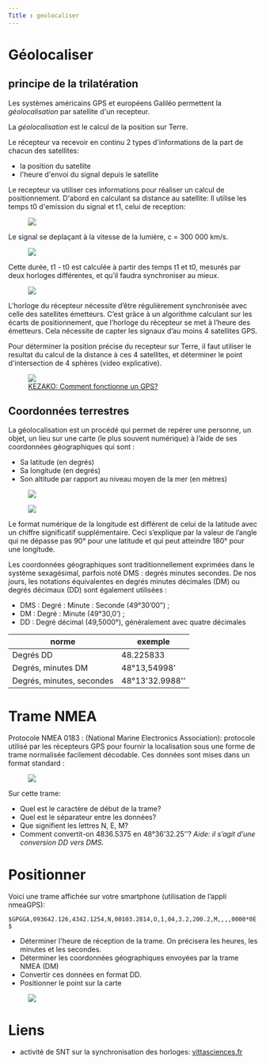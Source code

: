 ```yaml
---
Title : geolocaliser
---
```


# Géolocaliser
## principe de la trilatération
Les systèmes américains GPS et européens Galiléo permettent la *géolocalisation* par satellite d'un recepteur.

La *géolocalisation* est le calcul de la position sur Terre.


Le récepteur va recevoir en continu 2 types d'informations de la part de chacun des satellites:

* la position du satellite
* l'heure d'envoi du signal depuis le satellite

Le recepteur va utiliser ces informations pour réaliser un calcul de positionnement. D'abord en calculant sa distance au satellite: Il utilise les temps t0 d'emission du signal et t1, celui de reception:

<figure>
  <img src="../images/Ti-9-SNT-2.png">
</figure>


Le signal se deplaçant à la vitesse de la lumière, c = 300 000 km/s.

<figure>
  <img src="../images/Ti-9-SNT-1.png">
</figure>

Cette durée, t1 - t0 est calculée à partir des temps t1 et t0, mesurés par deux horloges différentes, et qu’il faudra synchroniser au mieux. 

<figure>
  <img src="../images/Ti-9-SNT-4.png">
</figure>

L’horloge du récepteur nécessite d’être régulièrement synchronisée avec celle des satellites émetteurs. C’est grâce à un algorithme calculant sur  les écarts de positionnement, que l’horloge du récepteur se met à l’heure des émetteurs. Cela nécessite de capter les signaux ﻿d’au moins 4 satellites GPS.

Pour déterminer la position précise du recepteur sur Terre, il faut utiliser le resultat du calcul de la distance à ces 4 satellites, et déterminer le point d'intersection de 4 sphères (video explicative).

<a href="https://youtu.be/WoqpQbWdacQ" target=_blank>
<figure>
  <img src = "../images/videoGPS.png">
  <figcaption>KEZAKO: Comment fonctionne un GPS?</figcaption>
</figure>
</a>

## Coordonnées terrestres
La géolocalisation est un procédé qui permet de repérer une personne, un objet, un lieu sur une carte (le plus souvent numérique) à l’aide de ses coordonnées géographiques qui sont : 

* Sa latitude (en degrés) 
* Sa longitude (en degrés) 
* Son altitude par rapport au niveau moyen de la mer (en mètres) 

<figure>
  <img src="../images/france.png">
</figure>

<figure>
  <img src="../images/latlongitude.png">
</figure>

Le format numérique de la longitude est différent de celui de la latitude avec un chiffre significatif supplémentaire. Ceci s’explique par la valeur de l’angle qui ne dépasse pas 90° pour une latitude et qui peut atteindre 180° pour une longitude. 

Les coordonnées géographiques sont traditionnellement exprimées dans le système sexagésimal, parfois noté DMS : degrés minutes secondes. 
De nos jours, les notations équivalentes en degrés minutes décimales (DM) ou degrés décimaux (DD) sont également utilisées : 

* DMS : Degré : Minute : Seconde (49°30’00”) ;
* DM : Degré : Minute (49°30,0’) ;
* DD : Degré décimal (49,5000°), généralement avec quatre décimales 

| norme | exemple |
|--- |--- |
| Degrés DD | 48.225833 |
| Degrés, minutes DM | 48°13,54998' |
| Degrés, minutes, secondes | 48°13'32.9988'' |


# Trame NMEA
Protocole NMEA 0183 : (National Marine Electronics Association): protocole utilisé par les récepteurs GPS pour fournir la localisation sous une forme de trame normalisée facilement décodable. Ces données sont mises dans un format standard :

<figure>
  <img src="../images/nmea.png">
</figure>

Sur cette trame:

* Quel est le caractère de début de la trame?
* Quel est le séparateur entre les données?
* Que signifient les lettres N, E, M?
* Comment convertit-on 4836.5375 en 48°36’32.25’’? *Aide: il s’agit d’une conversion DD vers DMS.* 


# Positionner
Voici une trame affichée sur votre smartphone (utilisation de l’appli nmeaGPS):

`$GPGGA,093642.126,4342.1254,N,00103.2814,O,1,04,3.2,200.2,M,,,,0000*0E$`

* Déterminer l'heure de réception de la trame. On précisera les heures, les minutes et les secondes.
* Déterminer les coordonnées géographiques envoyées par la trame NMEA (DM)
* Convertir ces données en format DD.
* Positionner le point sur la carte

<figure>
  <img src="../images/carte.png">
</figure>

# Liens
* activité de SNT sur la synchronisation des horloges: [vittasciences.fr](https://fr.vittascience.com/learn/tutorial.php?id=253/9.-synchroniser-des-horloges)